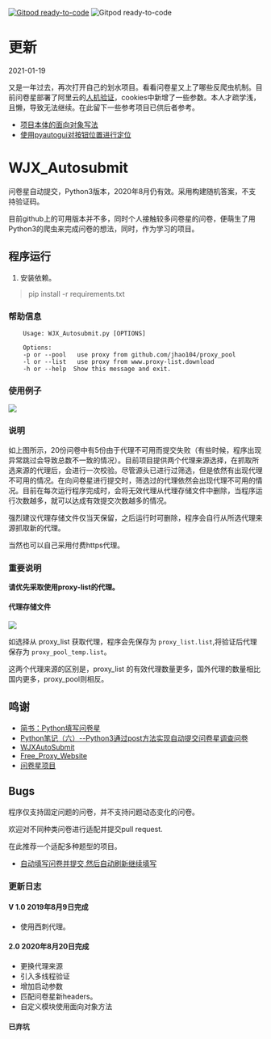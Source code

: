 [![Gitpod ready-to-code](https://img.shields.io/badge/Gitpod-ready--to--code-blue?logo=gitpod)](https://gitpod.io/#https://github.com/NormanBB/WJX_Autosubmit) ![Gitpod ready-to-code](http://img.shields.io/badge/Python-3.8.7-blue?logo=python)

# 更新

2021-01-19

又是一年过去，再次打开自己的划水项目。看看问卷星又上了哪些反爬虫机制。目前问卷星部署了阿里云的[人机验证](https://help.aliyun.com/document_detail/28310.html?)，cookies中新增了一些参数。本人才疏学浅，且懒，导致无法继续。在此留下一些参考项目已供后者参考。

- [项目本体的面向对象写法](https://gitee.com/super401/python_scraping/blob/master/%E9%97%AE%E5%8D%B7%E6%98%9F/wjx.py)
- [使用pyautogui对按钮位置进行定位](https://blog.csdn.net/hongmaodaxia/article/details/104833432) 

# WJX_Autosubmit

问卷星自动提交，Python3版本，2020年8月仍有效。采用构建随机答案，不支持验证码。

目前github上的可用版本并不多，同时个人接触较多问卷星的问卷，便萌生了用Python3的爬虫来完成问卷的想法，同时，作为学习的项目。

## 程序运行

1. 安装依赖。

> pip install -r requirements.txt

### 帮助信息

```
    Usage: WJX_Autosubmit.py [OPTIONS]

    Options:
    -p or --pool   use proxy from github.com/jhao104/proxy_pool
    -l or --list   use proxy from www.proxy-list.download
    -h or --help  Show this message and exit.
```

### 使用例子

![](./result.png)

### 说明

如上图所示，20份问卷中有5份由于代理不可用而提交失败（有些时候，程序出现异常跳过会导致总数不一致的情况）。目前项目提供两个代理来源选择，在抓取所选来源的代理后，会进行一次校验。尽管源头已进行过筛选，但是依然有出现代理不可用的情况。在向问卷星进行提交时，筛选过的代理依然会出现代理不可用的情况。目前在每次运行程序完成时，会将无效代理从代理存储文件中删除，当程序运行次数越多，就可以达成有效提交次数越多的情况。

强烈建议代理存储文件仅当天保留，之后运行时可删除，程序会自行从所选代理来源抓取新的代理。

当然也可以自己采用付费https代理。

### 重要说明

**请优先采取使用proxy-list的代理。**

#### 代理存储文件

![](./proxy_template.png)

如选择从 proxy_list 获取代理，程序会先保存为 ` proxy_list.list `,将验证后代理保存为 ` proxy_pool_temp.list `。

这两个代理来源的区别是，proxy_list 的有效代理数量更多，国外代理的数量相比国内更多，proxy_pool则相反。

## 鸣谢

- [简书：Python填写问卷星]( https://www.jianshu.com/p/34961ceedcb4)
- [Python笔记（六）--Python3通过post方法实现自动提交问卷星调查问卷](http://www.pianshen.com/article/6056350400/)
- [WJXAutoSubmit](https://github.com/huanxyx/WJXAutoSubmit )
- [Free_Proxy_Website](https://github.com/cyubuchen/Free_Proxy_Website)
- [问卷星项目](https://github.com/tignioj/test_login/tree/master/wjx) 

## Bugs

程序仅支持固定问题的问卷，并不支持问题动态变化的问卷。

欢迎对不同种类问卷进行适配并提交pull request.

在此推荐一个适配多种题型的项目。

- [自动填写问卷并提交,然后自动刷新继续填写](https://github.com/ZainCheung/wenjuanxin)

### 更新日志

#### V 1.0  2019年8月9日完成

- 使用西刺代理。

#### 2.0  2020年8月20日完成

- 更换代理来源
- 引入多线程验证
- 增加启动参数
- 匹配问卷星新headers。
- 自定义模块使用面向对象方法

#### 已弃坑
